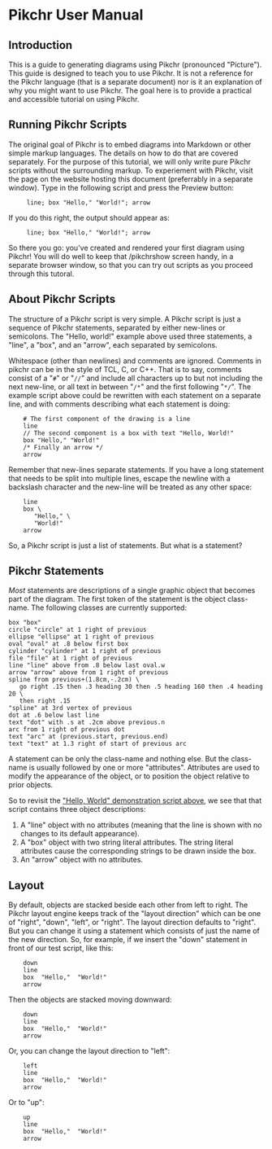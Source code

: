 # Pikchr User Manual

## Introduction

This is a guide to generating diagrams using Pikchr
(pronounced "Picture").  This guide is
designed to teach you to use Pikchr.  It is not a reference for the
Pikchr language (that is a separate document) nor is it an explanation
of why you might want to use Pikchr.  The goal here is to provide
a practical and accessible tutorial on using Pikchr.

## Running Pikchr Scripts

The original goal of Pikchr is to embed diagrams into Markdown or other
simple markup languages.  The details on how to do that are covered
separately.  For the purpose of this tutorial, we will only write
pure Pikchr scripts without the surrounding markup.  To experiement
with Pikchr, visit the [](/pikchrshow) page on the website hosting
this document (preferrably in a separate window).  Type in the following
script and press the Preview button:
<a id="firstdemo"></a>

~~~~~
     line; box "Hello," "World!"; arrow
~~~~~

If you do this right, the output should appear as:

~~~~~ pikchr center
     line; box "Hello," "World!"; arrow
~~~~~

So there you go: you've created and rendered your first diagram using
Pikchr!  You will do well to keep that /pikchrshow screen handy, in a
separate browser window, so that you can try out scripts as you proceed
through this tutoral.

## About Pikchr Scripts

The structure of a Pikchr script is very simple.  A Pikchr script is
just a sequence of Pikchr statements, separated by either new-lines or
semicolons.  The "Hello, world!" example above used three statements,
a "line", a "box", and an "arrow", each separated by semicolons.

Whitespace (other than newlines) and comments are ignored.  Comments in
pikchr can be in the style of TCL, C, or C++.  That is to say, comments
consist of a "`#`" or "`//`"  and include all characters up to but
not including the next new-line, or all text
in between "`/*`" and the first following "`*/`".
The example script above could be rewritten with each statement on
a separate line, and with comments describing what each statement is
doing:

~~~~~
    # The first component of the drawing is a line
    line
    // The second component is a box with text "Hello, World!"
    box "Hello," "World!"
    /* Finally an arrow */
    arrow
~~~~~

Remember that new-lines separate statements.  If you have a long statement
that needs to be split into multiple lines, escape the newline with
a backslash character and the new-line will be treated as any other space:

~~~~~
    line
    box \
       "Hello," \
       "World!"
    arrow
~~~~~

So, a Pikchr script is just a list of statements.  But what is a statement?

## Pikchr Statements

*Most* statements are descriptions of a single graphic object that
becomes part of the diagram.  The first token of the statement is the
object class-name.  The following classes are currently supported:

~~~~~ pikchr center
box "box"
circle "circle" at 1 right of previous
ellipse "ellipse" at 1 right of previous
oval "oval" at .8 below first box
cylinder "cylinder" at 1 right of previous
file "file" at 1 right of previous
line "line" above from .8 below last oval.w
arrow "arrow" above from 1 right of previous
spline from previous+(1.8cm,-.2cm) \
   go right .15 then .3 heading 30 then .5 heading 160 then .4 heading 20 \
   then right .15
"spline" at 3rd vertex of previous
dot at .6 below last line
text "dot" with .s at .2cm above previous.n
arc from 1 right of previous dot
text "arc" at (previous.start, previous.end)
text "text" at 1.3 right of start of previous arc
~~~~~

A statement can be only the class-name and nothing else.  But the class-name
is usually followed by one or more "attributes".  Attributes are used
to modify the appearance of the object, or to position the object relative
to prior objects.

So to revisit the ["Hello, World" demonstration script above](#firstdemo),
we see that that script contains three object descriptions:

  1.  A "line" object with no attributes (meaning that the line is shown
      with no changes to its default appearance).
  2.  A "box" object with two string literal attributes.  The string
      literal attributes cause the corresponding strings to be drawn
      inside the box.
  3.  An "arrow" object with no attributes.

## Layout

By default, objects are stacked beside each other from left to right.
The Pikchr layout engine keeps track of the "layout direction" which
can be one of "right", "down", "left", or "right".  The layout direction
defaults to "right".  But you can change it using a statement which
consists of just the name of the new direction.  So, for example,
if we insert the "down" statement in front of our test script, like
this:

~~~~~
    down
    line
    box  "Hello,"  "World!"
    arrow
~~~~~

Then the objects are stacked moving downward:

~~~~~ pikchr center
    down
    line
    box  "Hello,"  "World!"
    arrow
~~~~~

Or, you can change the layout direction to "left":

~~~~~ pikchr center
    left
    line
    box  "Hello,"  "World!"
    arrow
~~~~~

Or to "up":

~~~~~ pikchr center
    up
    line
    box  "Hello,"  "World!"
    arrow
~~~~~
